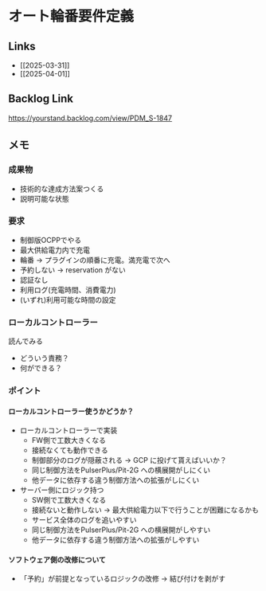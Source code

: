 # オート輪番要件定義

## Links

- [[2025-03-31]]
- [[2025-04-01]]


## Backlog Link

https://yourstand.backlog.com/view/PDM_S-1847

## メモ

### 成果物

- 技術的な達成方法案つくる
- 説明可能な状態

### 要求

- 制御版OCPPでやる
- 最大供給電力内で充電
- 輪番 -> プラグインの順番に充電。満充電で次へ
- 予約しない -> reservation がない
- 認証なし
- 利用ログ(充電時間、消費電力)
- (いずれ)利用可能な時間の設定

### ローカルコントローラー

読んでみる
- どういう責務？
- 何ができる？

### ポイント

#### ローカルコントローラー使うかどうか？

- ローカルコントローラーで実装
	- FW側で工数大きくなる
	- 接続なくても動作できる
	- 制御部分のログが隠蔽される -> GCP に投げて貰えばいいか？
	- 同じ制御方法をPulserPlus/Pit-2G への横展開がしにくい
	- 他データに依存する違う制御方法への拡張がしにくい
- サーバー側にロジック持つ
	- SW側で工数大きくなる
	- 接続ないと動作しない -> 最大供給電力以下で行うことが困難になるかも
	- サービス全体のログを追いやすい
	- 同じ制御方法をPulserPlus/Pit-2G への横展開がしやすい
	- 他データに依存する違う制御方法への拡張がしやすい

#### ソフトウェア側の改修について

- 「予約」が前提となっているロジックの改修 -> 結び付けを剥がす
